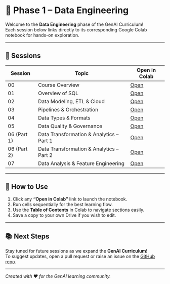 # 🧱 Phase 1 – Data Engineering

Welcome to the **Data Engineering** phase of the GenAI Curriculum!  
Each session below links directly to its corresponding Google Colab notebook for hands-on exploration.

---

## 📘 Sessions

| Session | Topic | Open in Colab |
|----------|--------|---------------|
| 00 | Course Overview | [Open](https://colab.research.google.com/github/Subhash1111/GenAI_Curriculum/blob/main/Phase1/Data_Engineering/DE_Session_00_Course_Overview.ipynb) |
| 01 | Overview of SQL | [Open](https://colab.research.google.com/github/Subhash1111/GenAI_Curriculum/blob/main/Phase1/Data_Engineering/DE_Session_01_Overview_SQL.ipynb) |
| 02 | Data Modeling, ETL & Cloud | [Open](https://colab.research.google.com/github/Subhash1111/GenAI_Curriculum/blob/main/Phase1/Data_Engineering/DE_Session_02_Data_Modeling_ETL_Cloud.ipynb) |
| 03 | Pipelines & Orchestration | [Open](https://colab.research.google.com/github/Subhash1111/GenAI_Curriculum/blob/main/Phase1/Data_Engineering/DE_Session_03_Pipelines_Orchestration.ipynb) |
| 04 | Data Types & Formats | [Open](https://colab.research.google.com/github/Subhash1111/GenAI_Curriculum/blob/main/Phase1/Data_Engineering/DE_Session_04_Data_Types_Formats.ipynb) |
| 05 | Data Quality & Governance | [Open](https://colab.research.google.com/github/Subhash1111/GenAI_Curriculum/blob/main/Phase1/Data_Engineering/DE_Session_05_Data_Quality_Governance.ipynb) |
| 06 (Part 1) | Data Transformation & Analytics – Part 1 | [Open](https://colab.research.google.com/github/Subhash1111/GenAI_Curriculum/blob/main/Phase1/Data_Engineering/DE_Session_06_Data_Transformation_Analytics_Part1.ipynb) |
| 06 (Part 2) | Data Transformation & Analytics – Part 2 | [Open](https://colab.research.google.com/github/Subhash1111/GenAI_Curriculum/blob/main/Phase1/Data_Engineering/DE_Session_06_Data_Transformation_Analytics_Part2.ipynb) |
| 07 | Data Analysis & Feature Engineering | [Open](https://colab.research.google.com/github/Subhash1111/GenAI_Curriculum/blob/main/Phase1/Data_Engineering/DE_Session_07_Data_Analysis_Feature_Engineering.ipynb) |

---

## 🧩 How to Use

1. Click any **“Open in Colab”** link to launch the notebook.  
2. Run cells sequentially for the best learning flow.  
3. Use the **Table of Contents** in Colab to navigate sections easily.  
4. Save a copy to your own Drive if you wish to edit.

---

## 📚 Next Steps

Stay tuned for future sessions as we expand the **GenAI Curriculum**!  
To suggest updates, open a pull request or raise an issue on the [GitHub repo](https://github.com/Subhash1111/GenAI_Curriculum).

---

*Created with ❤️ for the GenAI learning community.*
